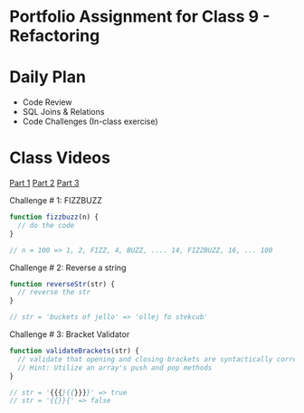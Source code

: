 # Portfolio Assignment for Class 9 - Refactoring

# Daily Plan
- Code Review
- SQL Joins & Relations
- Code Challenges (In-class exercise)

# Class Videos
[Part 1]()
[Part 2]()
[Part 3]()


Challenge # 1:
FIZZBUZZ

```javascript
function fizzbuzz(n) {
  // do the code
}

// n = 100 => 1, 2, FIZZ, 4, BUZZ, .... 14, FIZZBUZZ, 16, ... 100
```


Challenge # 2:
Reverse a string

```javascript
function reverseStr(str) {
  // reverse the str
}

// str = 'buckets of jello' => 'ollej fo stekcub'
```

Challenge # 3:
Bracket Validator

```javascript
function validateBrackets(str) {
  // validate that opening and closing brackets are syntactically correct.
  // Hint: Utilize an array's push and pop methods
}

// str = '{{{}{{}}}}' => true
// str = '{{}}{' => false
```
